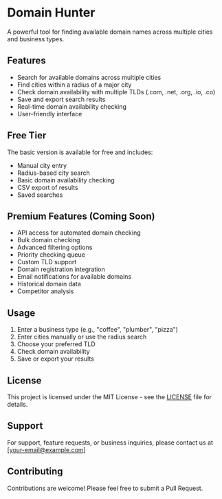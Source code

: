# Domain Hunter

A powerful tool for finding available domain names across multiple cities and business types.

## Features

- Search for available domains across multiple cities
- Find cities within a radius of a major city
- Check domain availability with multiple TLDs (.com, .net, .org, .io, .co)
- Save and export search results
- Real-time domain availability checking
- User-friendly interface

## Free Tier

The basic version is available for free and includes:
- Manual city entry
- Radius-based city search
- Basic domain availability checking
- CSV export of results
- Saved searches

## Premium Features (Coming Soon)

- API access for automated domain checking
- Bulk domain checking
- Advanced filtering options
- Priority checking queue
- Custom TLD support
- Domain registration integration
- Email notifications for available domains
- Historical domain data
- Competitor analysis

## Usage

1. Enter a business type (e.g., "coffee", "plumber", "pizza")
2. Enter cities manually or use the radius search
3. Choose your preferred TLD
4. Check domain availability
5. Save or export your results

## License

This project is licensed under the MIT License - see the [LICENSE](LICENSE) file for details.

## Support

For support, feature requests, or business inquiries, please contact us at [your-email@example.com]

## Contributing

Contributions are welcome! Please feel free to submit a Pull Request. 